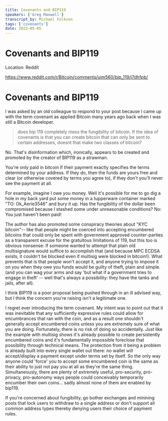 ```yaml
---
title: Covenants and BIP119 
speakers: ['Greg Maxwell']
transcript_by: Michael Folkson
tags: ['covenants']
date: 2022–05-05
---
```


# Covenants and BIP119

Location: Reddit

<https://www.reddit.com/r/Bitcoin/comments/uim560/bip_119/i7dhfpb/>

# Covenants and BIP119

I was asked by an old colleague to respond to your post because I came up with the term covenant as applied Bitcoin many years ago back when I was still a Bitcoin developer.

> does bip 119 completely mess the fungibility of bitcoin. If the idea of covenants is that you can create bitcoin that can only be sent to certain addresses, doesnt that make two classes of bitcoin?

No. That's disinformation which, ironically, appears to be created and promoted by the creator of BIP119 as a strawman.

You're only paid in bitcoin if their payment exactly specifies the terms determined by your address. If they do, then the funds are yours free and clear (or otherwise covered by terms you agree to), if they don't you'll never see the payment at all.

For example, imagine I owe you money. Well it's possible for me to go dig a hole in my back yard put some money in a tupperware container marked "TO: Ok_Aerie3546" and bury it up. Has the fungibility of the dollar been compromised because I stashed some under unreasonable conditions? No: You just haven't been paid!

The author has also promoted some conspiracy theories about "KYC bitcoin"-- like that people might be coerced into accepting encumbered bitcoins that could only be spent with government approved counter-parties as a transparent excuse for the gratuitous limitations of 119, but this too is obvious nonsense: If someone wanted to attempt that plain old multisignature would suffice to accomplish that (and because MPC ECDSA exists, it couldn't be blocked even if multisig were blocked in bitcoin!). What prevents that is that people won't accept it, and anyone trying to impose it on you when they owe you funds would be guilty of theft, plain and simple. (and you can wag your arms and say 'but what if a government tries to engage in theft' -- well that's always a possibility: they have the tanks and jails, after all).

I think BIP119 is a poor proposal being pushed through in an ill advised way, but I think the concern you're raising isn't a legitimate one.

I regret ever introducing the term covenant. My intent was to point out that it was inevitable that any sufficiently expressive rules could allow for encumbrances that ran with the coin, and as a result one shouldn't generally accept encumbered coins unless you are extremely sure of what you are doing. Fortunately, there is no risk of doing so accidentally. Just like the example with multisig shows it's already possible to create persistently encumbered coins and it's fundamentally impossible foreclose that possibility through technical means. The protection from it being a problem is already built into every single wallet out there: no wallet will accept/display a payment except under terms set by itself. So the only way anyone could 'force' you to accept some encumbered coin is the same as their ability to just not pay you at all as they're the same thing. Simultaneously, there are plenty of extremely useful, pro-security, pro-privacy, pro-autonomy ways people could conceivably temporarily encumber their own coins... sadly almost none of them are enabled by bip119.

If you're concerned about fungibility, go bother exchanges and minining pools that lock users to withdraw to a single address or don't support all common address types thereby denying users their choice of payment rules.

